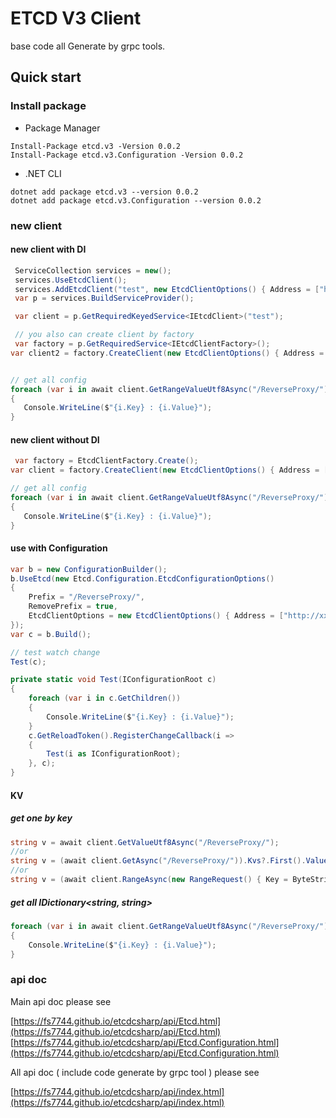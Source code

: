 # ETCD V3 Client
base code all Generate by grpc tools.
## Quick start

### Install package

* Package Manager

```
Install-Package etcd.v3 -Version 0.0.2
Install-Package etcd.v3.Configuration -Version 0.0.2
```
* .NET CLI

```
dotnet add package etcd.v3 --version 0.0.2
dotnet add package etcd.v3.Configuration --version 0.0.2
```

### new client

#### new client with DI

``` csharp
 ServiceCollection services = new();
 services.UseEtcdClient();
 services.AddEtcdClient("test", new EtcdClientOptions() { Address = ["http://xxx:2379"] });
 var p = services.BuildServiceProvider();

 var client = p.GetRequiredKeyedService<IEtcdClient>("test");

 // you also can create client by factory
 var factory = p.GetRequiredService<IEtcdClientFactory>();
var client2 = factory.CreateClient(new EtcdClientOptions() { Address = ["http://xxx:2379"] });


// get all config
foreach (var i in await client.GetRangeValueUtf8Async("/ReverseProxy/"))
{
   Console.WriteLine($"{i.Key} : {i.Value}");
}

```

#### new client without DI

``` csharp
 var factory = EtcdClientFactory.Create();
var client = factory.CreateClient(new EtcdClientOptions() { Address = ["http://xxx:2379"] });

// get all config
foreach (var i in await client.GetRangeValueUtf8Async("/ReverseProxy/"))
{
   Console.WriteLine($"{i.Key} : {i.Value}");
}
```

#### use with Configuration

``` csharp
var b = new ConfigurationBuilder();
b.UseEtcd(new Etcd.Configuration.EtcdConfigurationOptions()
{
    Prefix = "/ReverseProxy/",
    RemovePrefix = true,
    EtcdClientOptions = new EtcdClientOptions() { Address = ["http://xxx:2379"] }
});
var c = b.Build();

// test watch change
Test(c);

private static void Test(IConfigurationRoot c)
{
    foreach (var i in c.GetChildren())
    {
        Console.WriteLine($"{i.Key} : {i.Value}");
    }
    c.GetReloadToken().RegisterChangeCallback(i =>
    {
        Test(i as IConfigurationRoot);
    }, c);
}
```

#### KV

##### get one by key

``` csharp
string v = await client.GetValueUtf8Async("/ReverseProxy/");
//or 
string v = (await client.GetAsync("/ReverseProxy/")).Kvs?.First().Value.ToStrUtf8();
//or
string v = (await client.RangeAsync(new RangeRequest() { Key = ByteString.CopyFromUtf8("/ReverseProxy/") })).Kvs?.First().Value.ToStrUtf8();
```

##### get all IDictionary<string, string>

``` csharp
foreach (var i in await client.GetRangeValueUtf8Async("/ReverseProxy/"))
{
    Console.WriteLine($"{i.Key} : {i.Value}");
}
```


### api doc

Main api doc please see 

[https://fs7744.github.io/etcdcsharp/api/Etcd.html](https://fs7744.github.io/etcdcsharp/api/Etcd.html)
[https://fs7744.github.io/etcdcsharp/api/Etcd.Configuration.html](https://fs7744.github.io/etcdcsharp/api/Etcd.Configuration.html)

All api doc ( include code generate by grpc tool ) please see 

[https://fs7744.github.io/etcdcsharp/api/index.html](https://fs7744.github.io/etcdcsharp/api/index.html)